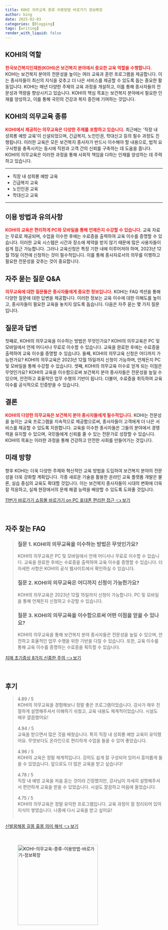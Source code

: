 ```yaml
---
title: KOHI 의무교육 종류 이용방법 바로가기 정보확장
author: bing
date: 2025-02-03
categories: [Blogging]
tags: [writing]
render_with_liquid: false
---
```



<h2 id='KOHI_역할'>KOHI의 역할</h2>

<p><b><span style="color: #ee2323;">한국보건복지인재원(KOHI)은 보건복지 분야에서 중요한 교육 역할을 수행합니다.</span></b> KOHI는 보건복지 분야의 전문성을 높이는 여러 교육과 훈련 프로그램을 제공합니다. 이는 종사자들이 최신의 지식을 갖추고 더 나은 서비스를 제공할 수 있도록 돕는 중요한 활동입니다. KOHI는 매년 다양한 주제의 교육 과정을 개설하고, 이를 통해 종사자들의 전문성과 역량을 향상시키고 있습니다. KOHI의 핵심 목표는 보건복지 분야에서 필요한 인재를 양성하고, 이를 통해 국민의 건강과 복지 증진에 기여하는 것입니다.</p>

<h2 id='의무교육_종류'>KOHI의 의무교육 종류</h2>

<p><b><span style="color: #ee2323;">KOHI에서 제공하는 의무교육은 다양한 주제를 포함하고 있습니다.</span></b> 최근에는 '직장 내 성희롱 예방 교육'이 신설되었으며, 긴급복지, 노인인권, 학대신고 등의 필수 과정도 진행됩니다. 이러한 교육은 모든 보건복지 종사자가 반드시 이수해야 할 내용으로, 법적 요구사항을 충족시키는 동시에 직원과 고객 간의 신뢰를 구축하는 데 도움을 줍니다. KOHI의 의무교육은 이러한 과정을 통해 사회적 책임을 다하는 인재를 양성하는 데 주력하고 있습니다.</p>

<hr />

<ul>
    <li>직장 내 성희롱 예방 교육</li>
    <li>긴급복지 교육</li>
    <li>노인인권 교육</li>
    <li>학대신고 교육</li>
</ul>

<hr />

<h2 id='교육_이용방법'>이용 방법과 유의사항</h2>

<p><b><span style="color: #ee2323;">KOHI의 교육은 편리하게 PC와 모바일을 통해 언제든지 수강할 수 있습니다.</span></b> 교육 자료는 무료로 제공되며, 수업을 이수한 후에는 수료증을 출력하여 교육 이수를 증명할 수 있습니다. 이러한 교육 시스템은 시간과 장소에 제약을 받지 않기 때문에 많은 사용자들이 쉽게 접근 가능합니다. 그러나 교육신청은 특정 기한 내에 이루어져야 하며, 2023년 12월 15일 이전에 신청하는 것이 필수적입니다. 이를 통해 종사자로서의 의무를 이행하고 필요한 전문성을 갖추는 것이 중요합니다.</p>

<h2 id='자주_묻는_질문'>자주 묻는 질문 Q&A</h2>

<p><b><span style="color: #ee2323;">의무교육에 대한 질문들은 종사자들에게 중요한 정보입니다.</span></b> KOHI는 FAQ 섹션을 통해 다양한 질문에 대한 답변을 제공합니다. 이러한 정보는 교육 이수에 대한 이해도를 높이고, 종사자들이 필요한 교육을 놓치지 않도록 돕습니다. 다음은 자주 묻는 몇 가지 질문입니다.</p>

<h2 id='질문_답변'>질문과 답변</h2>

<p>첫째로, KOHI의 의무교육을 이수하는 방법은 무엇인가요? KOHI의 의무교육은 PC 및 모바일에서 언제 어디서나 무료로 이수할 수 있습니다. 교육을 완료한 후에는 수료증을 출력하여 교육 이수를 증명할 수 있습니다. 둘째, KOHI의 의무교육 신청은 어디까지 가능한가요? KOHI의 의무교육은 2023년 12월 15일까지 신청이 가능하며, 언제든지 PC 및 모바일을 통해 수강할 수 있습니다. 셋째, KOHI의 의무교육 이수로 얻게 되는 이점은 무엇인가요? KOHI의 교육을 이수함으로써 보건복지 분야 종사자들은 전문성을 높일 수 있으며, 안전하고 효율적인 업무 수행의 기반이 됩니다. 더불어, 수료증을 취득하여 교육 이수를 공식적으로 인증받을 수 있습니다.</p>

<h2 id='결론'>결론</h2>

<p><b><span style="color: #ee2323;">KOHI의 다양한 의무교육은 보건복지 분야 종사자들에게 필수적입니다.</span></b> KOHI는 전문성을 높이는 교육 프로그램을 지속적으로 제공함으로써, 종사자들이 고객에게 더 나은 서비스를 제공할 수 있도록 지원합니다. 교육을 이수한 종사자들은 그들의 분야에서 경쟁력을 유지할 수 있으며, 국민들에게 신뢰를 줄 수 있는 전문가로 성장할 수 있습니다. KOHI의 목표는 이러한 과정을 통해 건강하고 안전한 사회를 만들어가는 것입니다.</p>

<h2 id='미래_방향'>미래 방향</h2>

<p>향후 KOHI는 더욱 다양한 주제와 혁신적인 교육 방법을 도입하여 보건복지 분야의 전문성을 더욱 강화할 계획입니다. 각종 새로운 기술을 활용한 온라인 교육 플랫폼 개발은 물론, 실습 중심의 교육도 확대할 것입니다. 이는 보건복지 종사자들이 시대의 변화에 더욱 잘 적응하고, 실제 현장에서의 문제 해결 능력을 배양할 수 있도록 도와줄 것입니다.</p>


<p><a class="click-button" title="11번가 바로가기 쇼핑몰 바로가기 on PC 휴대폰 편리한 접근" href="https://24nara.github.io/posts/11%EB%B2%88%EA%B0%80-%EB%B0%94%EB%A1%9C%EA%B0%80%EA%B8%B0-%EC%87%BC%ED%95%91%EB%AA%B0-%EB%B0%94%EB%A1%9C%EA%B0%80%EA%B8%B0-on-PC-%ED%9C%B4%EB%8C%80%ED%8F%B0-%ED%8E%B8%EB%A6%AC%ED%95%9C-%EC%A0%91%EA%B7%BC/" rel="dofollow">11번가 바로가기 쇼핑몰 바로가기 on PC 휴대폰 편리한 접근 👈 보기</a></p><br>
<h2 id='자주_찾는_FAQ'>자주 찾는 FAQ</h2>
<div itemscope="" itemtype="https://schema.org/FAQPage"> 
<blockquote> 
<div itemscope="" itemprop="mainEntity" itemtype="https://schema.org/Question"> 
<h3 itemprop="name">질문 1. KOHI의 의무교육을 이수하는 방법은 무엇인가요?</h3> 
<div itemscope="" itemprop="acceptedAnswer" itemtype="https://schema.org/Answer"> 
<span itemprop="text"> 
<p>KOHI의 의무교육은 PC 및 모바일에서 언제 어디서나 무료로 이수할 수 있습니다. 교육을 완료한 후에는 수료증을 출력하여 교육 이수를 증명할 수 있습니다. 더 자세한 사항은 KOHI의 공식 웹사이트에서 확인하실 수 있습니다.</p> 
</span> 
</div> 
</div> 
<div itemscope="" itemprop="mainEntity" itemtype="https://schema.org/Question"> 
<h3 itemprop="name">질문 2. KOHI의 의무교육은 어디까지 신청이 가능한가요?</h3> 
<div itemscope="" itemprop="acceptedAnswer" itemtype="https://schema.org/Answer"> 
<span itemprop="text"> 
<p>KOHI의 의무교육은 2023년 12월 15일까지 신청이 가능합니다. PC 및 모바일을 통해 언제든지 신청하고 수강할 수 있습니다.</p> 
</span> 
</div> 
</div> 
<div itemscope="" itemprop="mainEntity" itemtype="https://schema.org/Question"> 
<h3 itemprop="name">질문 3. KOHI의 의무교육을 이수함으로써 어떤 이점을 얻을 수 있나요?</h3> 
<div itemscope="" itemprop="acceptedAnswer" itemtype="https://schema.org/Answer"> 
<span itemprop="text"> 
<p>KOHI의 의무교육을 통해 보건복지 분야 종사자들은 전문성을 높일 수 있으며, 안전하고 효율적인 업무 수행을 위한 기반을 다질 수 있습니다. 또한, 교육 이수를 통해 교육 이수를 증명하는 수료증을 획득할 수 있습니다.</p> 
</span> 
</div> 
</div> 
</blockquote> 
</div>
<p><a class="click-button" title="치매 초기증상 8가지 신중한 주의" href="https://24nara.github.io/posts/%EC%B9%98%EB%A7%A4-%EC%B4%88%EA%B8%B0%EC%A6%9D%EC%83%81-8%EA%B0%80%EC%A7%80-%EC%8B%A0%EC%A4%91%ED%95%9C-%EC%A3%BC%EC%9D%98/" rel="dofollow">치매 초기증상 8가지 신중한 주의 👈 보기</a></p><br>
<h2 id='후기'>후기</h2>
<div itemscope itemtype="https://schema.org/Product">
  <blockquote>
  <div itemprop="review" itemscope itemtype="https://schema.org/Review">
      <div itemprop="reviewRating" itemscope itemtype="https://schema.org/Rating"> <span itemprop="ratingValue">4.89</span> / <span itemprop="bestRating">5</span> </div>
      <span itemprop="reviewBody">KOHI의 의무교육을 경험해보니 정말 좋은 프로그램이었습니다. 강사가 매우 친절하게 설명해주셔서 이해하기 쉬웠고, 교육 내용도 체계적이었습니다. 시설도 매우 깔끔했어요!</span>
  </div>
  <br>
  <div itemprop="review" itemscope itemtype="https://schema.org/Review">
      <div itemprop="reviewRating" itemscope itemtype="https://schema.org/Rating"> <span itemprop="ratingValue">4.94</span> / <span itemprop="bestRating">5</span> </div>
      <span itemprop="reviewBody">교육을 받으면서 많은 것을 배웠습니다. 특히 직장 내 성희롱 예방 교육이 유익했어요. 무엇보다도 온라인으로 편리하게 수업을 들을 수 있어 좋았습니다.</span>
  </div>
  <br>
  <div itemprop="review" itemscope itemtype="https://schema.org/Review">
      <div itemprop="reviewRating" itemscope itemtype="https://schema.org/Rating"> <span itemprop="ratingValue">4.96</span> / <span itemprop="bestRating">5</span> </div>
      <span itemprop="reviewBody">KOHI의 교육은 정말 체계적입니다. 강의도 쉽게 잘 구성되어 있어서 흥미롭게 들을 수 있었습니다. 앞으로도 더 많은 교육을 받고 싶습니다!</span>
  </div>
  <br>
  <div itemprop="review" itemscope itemtype="https://schema.org/Review">
      <div itemprop="reviewRating" itemscope itemtype="schema.org/Rating"> <span itemprop="ratingValue">4.78</span> / <span itemprop="bestRating">5</span> </div>
      <span itemprop="reviewBody">직장 내 예방 교육을 처음 듣는 것이라 긴장했지만, 강사님이 자세히 설명해주셔서 편안하게 교육을 받을 수 있었습니다. 시설도 깔끔하고 마음에 들었습니다.</span>
  </div>
  <br>
  <div itemprop="review" itemscope itemtype="https://schema.org/Review">
      <div itemprop="reviewRating" itemscope itemtype="schema.org/Rating"> <span itemprop="ratingValue">4.75</span> / <span itemprop="bestRating">5</span> </div>
      <span itemprop="reviewBody">KOHI의 의무교육은 정말 유익한 프로그램입니다. 교육 과정이 잘 정리되어 있어 지식이 쌓였습니다. 나중에 다시 교육을 받고 싶어요!</span>
  </div>
  <br>
  </blockquote>
</div>
<p><a class="click-button" title="신발꿈해몽 길몽 흉몽 의미 해석" href="https://24nara.github.io/posts/%EC%8B%A0%EB%B0%9C%EA%BF%88%ED%95%B4%EB%AA%BD-%EA%B8%B8%EB%AA%BD-%ED%9D%89%EB%AA%BD-%EC%9D%98%EB%AF%B8-%ED%95%B4%EC%84%9D/" rel="dofollow">신발꿈해몽 길몽 흉몽 의미 해석 👈 보기</a></p><br>
<figure class="image"><img src="https://24nara.github.io/assets/img/thumbnail/KOHI-의무교육-종류-이용방법-바로가기-정보확장.webp" alt="KOHI-의무교육-종류-이용방법-바로가기-정보확장" width="256" height="256"></figure>